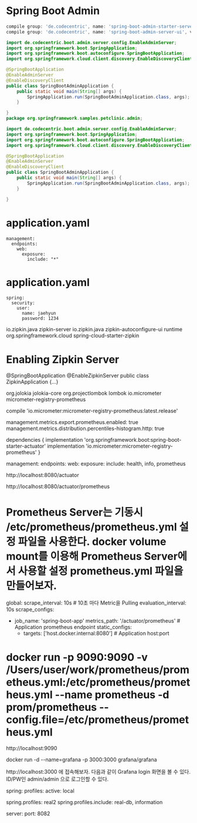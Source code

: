 # Spring Boot Admin

```build.gradle 
compile group: 'de.codecentric', name: 'spring-boot-admin-starter-server', version: '2.3.0'
compile group: 'de.codecentric', name: 'spring-boot-admin-server-ui', version: '2.3.0'
```

```java
import de.codecentric.boot.admin.server.config.EnableAdminServer;
import org.springframework.boot.SpringApplication;
import org.springframework.boot.autoconfigure.SpringBootApplication;
import org.springframework.cloud.client.discovery.EnableDiscoveryClient;

@SpringBootApplication
@EnableAdminServer
@EnableDiscoveryClient
public class SpringBootAdminApplication {
    public static void main(String[] args) {
        SpringApplication.run(SpringBootAdminApplication.class, args);
    }

}
package org.springframework.samples.petclinic.admin;

import de.codecentric.boot.admin.server.config.EnableAdminServer;
import org.springframework.boot.SpringApplication;
import org.springframework.boot.autoconfigure.SpringBootApplication;
import org.springframework.cloud.client.discovery.EnableDiscoveryClient;

@SpringBootApplication
@EnableAdminServer
@EnableDiscoveryClient
public class SpringBootAdminApplication {
    public static void main(String[] args) {
        SpringApplication.run(SpringBootAdminApplication.class, args);
    }

}
```    

# application.yaml
```
management:
  endpoints:
    web:
      exposure:
        include: "*"
```

# application.yaml
```
spring:
  security:
    user:
      name: jaehyun
      password: 1234
```

<dependency>
    <groupId>io.zipkin.java</groupId>
    <artifactId>zipkin-server</artifactId>
</dependency>
<dependency>
    <groupId>io.zipkin.java</groupId>
    <artifactId>zipkin-autoconfigure-ui</artifactId>
    <scope>runtime</scope>
</dependency>

<dependency>
    <groupId>org.springframework.cloud</groupId>
    <artifactId>spring-cloud-starter-zipkin</artifactId>
</dependency>

# Enabling Zipkin Server

@SpringBootApplication
@EnableZipkinServer
public class ZipkinApplication {...}



<dependency>
    <groupId>org.jolokia</groupId>
    <artifactId>jolokia-core</artifactId>
</dependency>
<dependency>
    <groupId>org.projectlombok</groupId>
    <artifactId>lombok</artifactId>
</dependency>
<dependency>
    <groupId>io.micrometer</groupId>
    <artifactId>micrometer-registry-prometheus</artifactId>
</dependency>


compile 'io.micrometer:micrometer-registry-prometheus:latest.release'


management.metrics.export.prometheus.enabled: true
management.metrics.distribution.percentiles-histogram.http: true


dependencies {
    implementation 'org.springframework.boot:spring-boot-starter-actuator'
    implementation 'io.micrometer:micrometer-registry-prometheus'
}


management:
  endpoints:
    web:
      exposure:
        include: health, info, prometheus


 http://localhost:8080/actuator



 http://localhost:8080/actuator/prometheus


# Prometheus Server는 기동시 /etc/prometheus/prometheus.yml 설정 파일을 사용한다. docker volume mount를 이용해 Prometheus Server에서 사용할 설정 prometheus.yml 파일을 만들어보자.

global:
  scrape_interval: 10s # 10초 마다 Metric을 Pulling
  evaluation_interval: 10s
scrape_configs:
  - job_name: 'spring-boot-app'
    metrics_path: '/actuator/prometheus' # Application prometheus endpoint
    static_configs:
      - targets: ['host.docker.internal:8080'] # Application host:port




# docker run -p 9090:9090 -v /Users/user/work/prometheus/prometheus.yml:/etc/prometheus/prometheus.yml --name prometheus -d prom/prometheus --config.file=/etc/prometheus/prometheus.yml

 http://localhost:9090 

 docker run -d --name=grafana -p 3000:3000 grafana/grafana


 http://localhost:3000 에 접속해보자. 다음과 같이 Grafana login 화면을 볼 수 있다.
 ID/PW인 admin/admin 으로 로그인할 수 있다.






spring:
  profiles:
    active: local

    
spring.profiles: real2
spring.profiles.include: real-db, information

server:
  port: 8082










